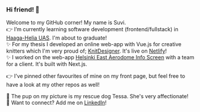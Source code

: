 ### Hi friend! :slightly_smiling_face:  
Welcome to my GitHub corner! My name is Suvi.    
👉 I’m currently learning software development (frontend/fullstack) in [Haaga-Helia UAS](https://www.haaga-helia.fi/en). I'm about to graduate!  
✨ For my thesis I developed an online web-app with Vue.js for creative knitters which I'm very proud of; [KnitDesigner](https://github.com/SuviAnnina/KnitDesigner). It's live on [Netlify](https://knitdesigner.netlify.app/)!  
✨ I worked on the web-app [Helsinki East Aerodome Info Screen](https://github.com/EHA-Display-Terminal-Team/eha-infoscreen) with a team for a client. It's built with Next.js.  
  
👉 I’ve pinned other favourites of mine on my front page, but feel free to have a look at my other repos as well!  
  
🐶 The pup on my picture is my rescue dog Tessa. She's very affectionate!  
🤝 Want to connect? Add me on [LinkedIn](https://fi.linkedin.com/in/suvi-varjoranta-suvi200)!
